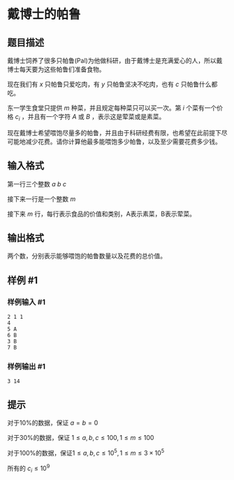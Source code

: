 
# 戴博士的帕鲁

## 题目描述

戴博士饲养了很多只帕鲁(Pal)为他做科研，由于戴博士是充满爱心的人，所以戴博士每天要为这些帕鲁们准备食物。

现在我们有 $x$ 只帕鲁只爱吃肉，有 $y$ 只帕鲁坚决不吃肉，也有 $c$ 只帕鲁什么都吃。

东一学生食堂只提供 $m$ 种菜，并且规定每种菜只可以买一次。第 $i$ 个菜有一个价格 $c_i$ ，并且有一个字符 $A$ 或 $B$ ，表示这是荤菜或是素菜。

现在戴博士希望喂饱尽量多的帕鲁，并且由于科研经费有限，也希望在此前提下尽可能地减少花费。请你计算他最多能喂饱多少帕鲁，以及至少需要花费多少钱。

## 输入格式

第一行三个整数 $a$ $b$ $c$

接下来一行是一个整数 $m$

接下来 $m$ 行，每行表示食品的价值和类别，A表示素菜，B表示荤菜。

## 输出格式

两个数，分别表示能够喂饱的帕鲁数量以及花费的总价值。

## 样例 #1

### 样例输入 #1

```
2 1 1
4
5 A
6 B
3 B
7 B
```

### 样例输出 #1

```
3 14
```

## 提示

对于10%的数据，保证 $a=b=0$

对于30%的数据，保证 $1 \leq a,b,c \leq 100, 1 \leq m \leq 100$

对于100%的数据，保证$1 \leq a,b,c \leq 10^5, 1 \leq m \leq 3 \times 10^5$

所有的 $c_i \leq 10^9$